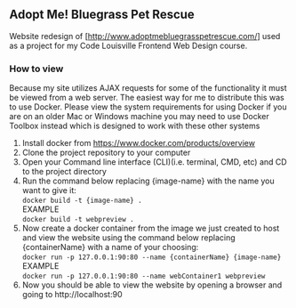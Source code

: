 ## Adopt Me! Bluegrass Pet Rescue  

Website redesign of [http://www.adoptmebluegrasspetrescue.com/] used as a project for my Code Louisville Frontend Web Design course.

### How to view

Because my site utilizes AJAX requests for some of the functionality it must be viewed from a web server. The easiest way for me to distribute 
this was to use Docker. Please view the system requirements for using Docker if you are on an older Mac or Windows machine you may need to use 
Docker Toolbox instead which is designed to work with these other systems

1) Install docker from https://www.docker.com/products/overview  
2) Clone the project repository to your computer  
3) Open your Command line interface (CLI)(i.e. terminal, CMD, etc) and CD to the project directory  
4) Run the command below replacing {image-name} with the name you want to give it:  
```docker build -t {image-name} .```    
EXAMPLE  
```docker build -t webpreview .```  
5) Now create a docker container from the image we just created to host and view the website using the command below replacing {containerName} with a name of your choosing:  
```docker run -p 127.0.0.1:90:80 --name {containerName} {image-name}```  
EXAMPLE  
```docker run -p 127.0.0.1:90:80 --name webContainer1 webpreview```  
6) Now you should be able to view the website by opening a browser and going to http://localhost:90

